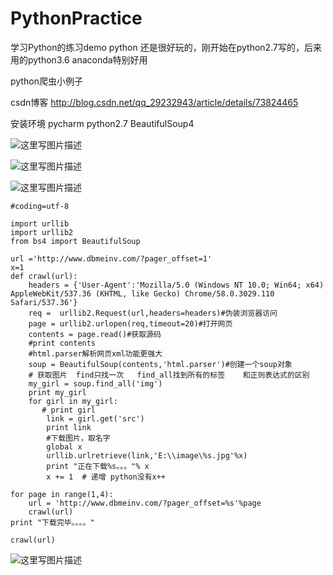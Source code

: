 # PythonPractice
学习Python的练习demo
python 还是很好玩的，刚开始在python2.7写的，后来用的python3.6
anaconda特别好用


python爬虫小例子

csdn博客 http://blog.csdn.net/qq_29232943/article/details/73824465

安装环境
pycharm 
python2.7
BeautifulSoup4

![这里写图片描述](http://oq7d8avf4.bkt.clouddn.com//17-6-27/28926171.jpg)

![这里写图片描述](http://oq7d8avf4.bkt.clouddn.com//17-6-27/39225695.jpg)

![这里写图片描述](http://oq7d8avf4.bkt.clouddn.com//17-6-27/91694638.jpg)


```
#coding=utf-8

import urllib
import urllib2
from bs4 import BeautifulSoup

url ='http://www.dbmeinv.com/?pager_offset=1'
x=1
def crawl(url):
    headers = {'User-Agent':'Mozilla/5.0 (Windows NT 10.0; Win64; x64) AppleWebKit/537.36 (KHTML, like Gecko) Chrome/58.0.3029.110 Safari/537.36'}
    req =  urllib2.Request(url,headers=headers)#伪装浏览器访问
    page = urllib2.urlopen(req,timeout=20)#打开网页
    contents = page.read()#获取源码
    #print contents
    #html.parser解析网页xml功能更强大
    soup = BeautifulSoup(contents,'html.parser')#创建一个soup对象
    # 获取图片  find只找一次   find_all找到所有的标签    和正则表达式的区别
    my_girl = soup.find_all('img')
    print my_girl
    for girl in my_girl:
       # print girl
        link = girl.get('src')
        print link
        #下载图片，取名字
        global x
        urllib.urlretrieve(link,'E:\\image\%s.jpg'%x)
        print "正在下载%s。。。"% x
        x += 1  # 递增 python没有x++
        
for page in range(1,4):
    url = 'http://www.dbmeinv.com/?pager_offset=%s'%page
    crawl(url)
print "下载完毕。。。。"

crawl(url)

```


![这里写图片描述](http://oq7d8avf4.bkt.clouddn.com//17-6-27/95749375.jpg)
